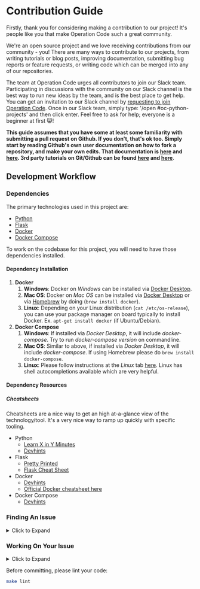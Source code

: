 # Contribution Guide

Firstly, thank you for considering making a contribution to our project! It's
people like you that make Operation Code such a great community.

We're an open source project and we love receiving contributions from our
community - you! There are many ways to contribute to our projects, from writing
tutorials or blog posts, improving documentation, submitting bug reports or
feature requests, or writing code which can be merged into any of our
repositories.

The team at Operation Code urges all contributors to join our Slack team.
Participating in discussions with the community on our Slack channel is the
best way to run new ideas by the team, and is the best place to get help. You
can get an invitation to our Slack channel by
[requesting to join Operation Code](https://operationcode.org/join). Once in our
Slack team, simply type: '/open #oc-python-projects' and then click enter. Feel
free to ask for help; everyone is a beginner at first :smile_cat:!

**This guide assumes that you have some at least some familiarity with
submitting a pull request on Github. If you don't, that's ok too. Simply
start by reading Github's own user documentation on how to fork a repository,
and make your own edits. That documentation is
[here](https://help.github.com/articles/about-pull-requests/) and
[here](https://help.github.com/articles/creating-a-pull-request/). 3rd party
tutorials on Git/Github can be found
[here](https://medium.freecodecamp.org/what-is-git-and-how-to-use-it-c341b049ae61)
and
[here](https://medium.freecodecamp.org/how-to-use-git-efficiently-54320a236369?source=linkShare-e41cd5edcdac-1535829065)**.

## Development Workflow

### Dependencies

The primary technologies used in this project are:

- [Python](https://www.python.org)
- [Flask](http://flask.pocoo.org)
- [Docker](https://www.docker.com/get-started)
- [Docker Compose](https://docs.docker.com/compose/gettingstarted/)

To work on the codebase for this project, you will need to have those
dependencies installed.

#### Dependency Installation

1. **Docker**
   1. **Windows**: Docker on _Windows_ can be installed via
      [Docker Desktop](https://www.docker.com/products/docker-desktop).
   2. **Mac OS**: Docker on _Mac OS_ can be installed via
      [Docker Desktop](https://www.docker.com/products/docker-desktop) or via
      [Homebrew](https://brew.sh/) by doing (`brew install docker`).
   3. **Linux**: Depending on your Linux distribution (`cat /etc/os-release`),
      you can use your package manager on board typically to install Docker. Ex.
      `apt-get install docker` (if Ubuntu/Debian).
2. **Docker Compose**
   1. **Windows**: If installed via _Docker Desktop_, it will include
      _docker-compose_. Try to run _docker-compose version_ on commandline.
   2. **Mac OS**: Similar to above, if installed via _Docker Desktop_, it will
      include _docker-compose_. If using Homebrew please do
      `brew install docker-compose`.
   3. **Linux**: Please follow instructions at the _Linux_ tab
      [here](https://docs.docker.com/compose/install/). Linux has shell
      autocompletions available which are very helpful.

#### Dependency Resources

##### Cheatsheets

Cheatsheets are a nice way to get an high at-a-glance view of the
technology/tool. It's a very nice way to ramp up quickly with specific tooling.

- Python
  - [Learn X in Y Minutes](https://learnxinyminutes.com/docs/python3/)
  - [Devhints](https://devhints.io/python)
- Flask
  - [Pretty Printed](https://s3.us-east-2.amazonaws.com/prettyprinted/flask_cheatsheet.pdf)
  - [Flask Cheat Sheet](http://flask-cheat-sheet.herokuapp.com/)
- Docker
  - [Devhints](https://devhints.io/docker)
  - [Official Docker cheatsheet here](https://www.docker.com/sites/default/files/Docker_CheatSheet_08.09.2016_0.pdf)
- Docker Compose
  - [Devhints](https://devhints.io/docker-compose)

### Finding An Issue

<details>
	<summary>Click to Expand</summary>
<ul>
<li> After installing the listed dependencies, you can get to work coding on this project. A listing of this repo's issues can be found <a href="https://github.com/OperationCode/resources_api/issues">here</a>. Browse for an issue that you would like to work on. Don't be afraid to ask for help or clarification.</li>
<li> Once you have found an issue, leave a comment stating that you'd like to work on the issue. Once the issue is assigned to you, you may start working on it. </li>
</ul>
</details>

### Working On Your Issue

<details>
	<summary>Click to Expand</summary>

- After forking this repository to your own github account, and cloning it to
  your dev environment, you can now create a new branch on your machine. It's
  wise to name this branch after the issue you are trying to fix or the
  feature you are trying to add.

  ```bash
  git checkout -b creatingContributionGuide
  ```

- In the example above, I have created a new branch, named
  "creatingContributionGuide". This command also "checks out" the branch,
  meaning git now knows that is the branch you are working on. You can check
  what branch you are working on by using the `branch` command.

  ```bash
  git branch
  ```

- Following my example, `git branch`, would output "creatingContributionGuide"
  in my terminal.

- Once you have finished working on your issue, push your changes to your own
  github repo, and then submit a pull request.

- To return to your main `master` branch, type the following command in your
  terminal.

  ```bash
  git checkout master
  ```

  </details>

Before committing, please lint your code:

```sh
make lint
```
